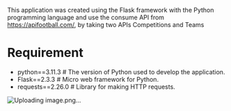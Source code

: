 This application was created using the Flask framework with the Python programming language
and use the consume API from https://apifootball.com/, by taking two APIs Competitions and Teams
# Requirement
- python==3.11.3                    # The version of Python used to develop the application.
- Flask==2.3.3                      # Micro web framework for Python.
- requests==2.26.0                  # Library for making HTTP requests.

![Uploading image.png…]()
